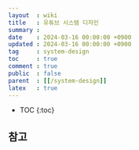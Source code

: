 ```yaml
---
layout  : wiki
title   : 유튜브 시스템 디자인
summary :
date    : 2024-03-16 00:00:00 +0900
updated : 2024-03-16 00:00:00 +0900
tag     : system-design
toc     : true
comment : true
public  : false 
parent  : [[/system-design]]
latex   : true
---
```

* TOC
{:toc}

## 참고
